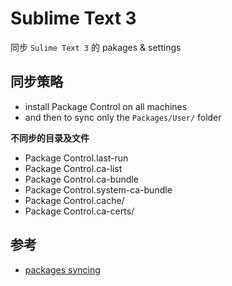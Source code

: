 # Sublime Text 3

同步 `Sulime Text 3` 的 pakages & settings


## 同步策略

- install Package Control on all machines
- and then to sync only the `Packages/User/` folder


**不同步的目录及文件**

- Package Control.last-run
- Package Control.ca-list
- Package Control.ca-bundle
- Package Control.system-ca-bundle
- Package Control.cache/
- Package Control.ca-certs/




##  参考
- [packages syncing](1)



[1]: https://packagecontrol.io/docs/syncing "packages syncing"
